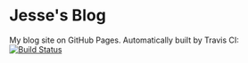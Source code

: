 # Jesse's Blog
My blog site on GitHub Pages. 
Automatically built by Travis CI: 
[![Build Status](https://travis-ci.org/mgrddsj/mgrddsj.github.io.svg?branch=hexo)](https://travis-ci.org/mgrddsj/mgrddsj.github.io)

